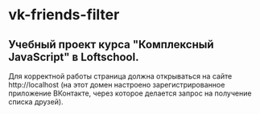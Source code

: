 # vk-friends-filter
## Учебный проект курса "Комплексный JavaScript" в Loftschool.
Для корректной работы страница должна открываться на сайте http://localhost (на этот домен настроено зарегистрированное 
приложение ВКонтакте, через которое делается запрос на получение списка друзей). 

